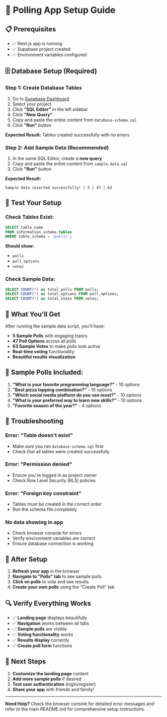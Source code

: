 # 🚀 Polling App Setup Guide

## 📋 **Prerequisites**
- ✅ Next.js app is running
- ✅ Supabase project created
- ✅ Environment variables configured

## 🗄️ **Database Setup (Required)**

### **Step 1: Create Database Tables**
1. Go to [Supabase Dashboard](https://supabase.com/dashboard)
2. Select your project
3. Click **"SQL Editor"** in the left sidebar
4. Click **"New Query"**
5. Copy and paste the entire content from `database-schema.sql`
6. Click **"Run"** button

**Expected Result:** Tables created successfully with no errors

### **Step 2: Add Sample Data (Recommended)**
1. In the same SQL Editor, create a **new query**
2. Copy and paste the entire content from `sample-data.sql`
3. Click **"Run"** button

**Expected Result:** 
```
Sample data inserted successfully! | 5 | 47 | 63
```

## 🧪 **Test Your Setup**

### **Check Tables Exist:**
```sql
SELECT table_name 
FROM information_schema.tables 
WHERE table_schema = 'public';
```

**Should show:**
- `polls`
- `poll_options`
- `votes`

### **Check Sample Data:**
```sql
SELECT COUNT(*) as total_polls FROM polls;
SELECT COUNT(*) as total_options FROM poll_options;
SELECT COUNT(*) as total_votes FROM votes;
```

## 🎯 **What You'll Get**

After running the sample data script, you'll have:

- **5 Sample Polls** with engaging topics
- **47 Poll Options** across all polls
- **63 Sample Votes** to make polls look active
- **Real-time voting** functionality
- **Beautiful results visualization**

## 🎨 **Sample Polls Included:**

1. **"What is your favorite programming language?"** - 10 options
2. **"Best pizza topping combination?"** - 10 options  
3. **"Which social media platform do you use most?"** - 10 options
4. **"What is your preferred way to learn new skills?"** - 10 options
5. **"Favorite season of the year?"** - 4 options

## 🚨 **Troubleshooting**

### **Error: "Table doesn't exist"**
- Make sure you ran `database-schema.sql` first
- Check that all tables were created successfully

### **Error: "Permission denied"**
- Ensure you're logged in as project owner
- Check Row Level Security (RLS) policies

### **Error: "Foreign key constraint"**
- Tables must be created in the correct order
- Run the schema file completely

### **No data showing in app**
- Check browser console for errors
- Verify environment variables are correct
- Ensure database connection is working

## 🎉 **After Setup**

1. **Refresh your app** in the browser
2. **Navigate to "Polls" tab** to see sample polls
3. **Click on polls** to vote and see results
4. **Create your own polls** using the "Create Poll" tab

## 🔍 **Verify Everything Works**

- ✅ **Landing page** displays beautifully
- ✅ **Navigation** works between all tabs
- ✅ **Sample polls** are visible
- ✅ **Voting functionality** works
- ✅ **Results display** correctly
- ✅ **Create poll form** functions

## 🚀 **Next Steps**

1. **Customize the landing page** content
2. **Add more sample polls** if desired
3. **Test user authentication** (login/register)
4. **Share your app** with friends and family!

---

**Need Help?** Check the browser console for detailed error messages and refer to the main README.md for comprehensive setup instructions.
